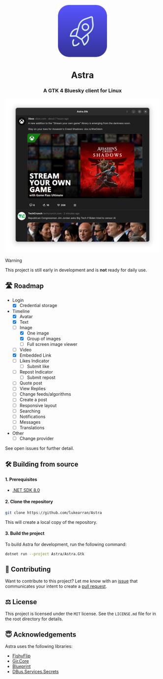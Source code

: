 <p align="center">
  <img width="160" src="./Astra/Astra.Gtk/Resources/astra-icon-colour.svg">
</p>
<h1 align="center">Astra</h1>
<h3 align="center">A GTK 4 Bluesky client for Linux</h3>

<p align="center">
  <img width="500" src="./docs/images/feed_screenshot.png">
</p>

> [!WARNING]  
> This project is still early in development and is **not** ready for daily use.

## 🛣️ Roadmap

- Login
    - [X] Credential storage
- Timeline
    - [X] Avatar
    - [X] Text
    - [ ] Image
        - [X] One image
        - [X] Group of images
        - [ ] Full screen image viewer
    - [ ] Video
    - [X] Embedded Link
    - [ ] Likes Indicator
        - [ ] Submit like
    - [ ] Repost Indicator
        - [ ] Submit repost
    - [ ] Quote post
    - [ ] View Replies
    - [ ] Change feeds/algorithms
    - [ ] Create a post
    - [ ] Responsive layout
    - [ ] Searching
    - [ ] Notifications
    - [ ] Messages
    - [ ] Translations
- Other
  - [ ] Change provider

See open issues for further detail.

## 🛠️ Building from source

#### 1. Prerequisites

- [.NET SDK 8.0](https://learn.microsoft.com/en-us/dotnet/core/install/linux-ubuntu-install?tabs=dotnet9&pivots=os-linux-ubuntu-2404)

#### 2. Clone the repository

```bash
git clone https://github.com/lukearran/Astra
```

This will create a local copy of the repository.

#### 3. Build the project

To build Astra for development, run the following command:

``` bash
dotnet run --project Astra/Astra.Gtk
```

## 🙋 Contributing

Want to contribute to this project? Let me know with an [issue](https://github.com/lukearran/Astra/issues) that communicates your intent to create a [pull request](https://github.com/lukearran/Astra/pulls).

## ⚖️ License

This project is licensed under the `MIT` license. See the `LICENSE.md` file for in the root directory for details.

## 😇 Acknowledgements

Astra uses the following libraries:

- [FishyFlip](https://github.com/drasticactions/FishyFlip)
- [Gir.Core](https://github.com/gircore/)
- [Blueprint](https://jwestman.pages.gitlab.gnome.org/blueprint-compiler/)
- [DBus.Services.Secrets](https://github.com/Ace4896/DBus.Services.Secrets)